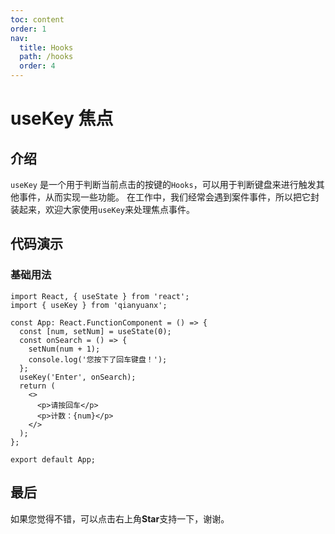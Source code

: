```yaml
---
toc: content
order: 1
nav:
  title: Hooks
  path: /hooks
  order: 4
---
```


# useKey 焦点

## 介绍

`useKey` 是一个用于判断当前点击的按键的`Hooks`，可以用于判断键盘来进行触发其他事件，从而实现一些功能。
在工作中，我们经常会遇到案件事件，所以把它封装起来，欢迎大家使用`useKey`来处理焦点事件。

## 代码演示

### 基础用法

```tsx
import React, { useState } from 'react';
import { useKey } from 'qianyuanx';

const App: React.FunctionComponent = () => {
  const [num, setNum] = useState(0);
  const onSearch = () => {
    setNum(num + 1);
    console.log('您按下了回车键盘！');
  };
  useKey('Enter', onSearch);
  return (
    <>
      <p>请按回车</p>
      <p>计数：{num}</p>
    </>
  );
};

export default App;
```

## 最后

如果您觉得不错，可以点击右上角**Star**支持一下，谢谢。
